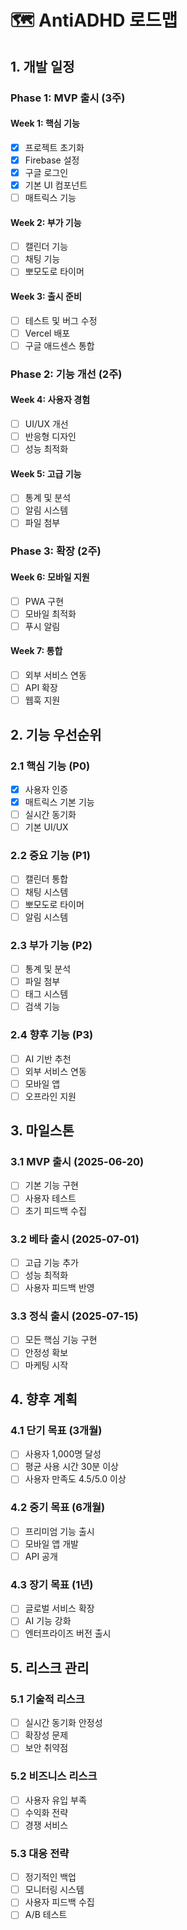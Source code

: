 # 🗺 AntiADHD 로드맵

## 1. 개발 일정

### Phase 1: MVP 출시 (3주)
#### Week 1: 핵심 기능
- [x] 프로젝트 초기화
- [x] Firebase 설정
- [x] 구글 로그인
- [x] 기본 UI 컴포넌트
- [ ] 매트릭스 기능

#### Week 2: 부가 기능
- [ ] 캘린더 기능
- [ ] 채팅 기능
- [ ] 뽀모도로 타이머

#### Week 3: 출시 준비
- [ ] 테스트 및 버그 수정
- [ ] Vercel 배포
- [ ] 구글 애드센스 통합

### Phase 2: 기능 개선 (2주)
#### Week 4: 사용자 경험
- [ ] UI/UX 개선
- [ ] 반응형 디자인
- [ ] 성능 최적화

#### Week 5: 고급 기능
- [ ] 통계 및 분석
- [ ] 알림 시스템
- [ ] 파일 첨부

### Phase 3: 확장 (2주)
#### Week 6: 모바일 지원
- [ ] PWA 구현
- [ ] 모바일 최적화
- [ ] 푸시 알림

#### Week 7: 통합
- [ ] 외부 서비스 연동
- [ ] API 확장
- [ ] 웹훅 지원

## 2. 기능 우선순위

### 2.1 핵심 기능 (P0)
- [x] 사용자 인증
- [x] 매트릭스 기본 기능
- [ ] 실시간 동기화
- [ ] 기본 UI/UX

### 2.2 중요 기능 (P1)
- [ ] 캘린더 통합
- [ ] 채팅 시스템
- [ ] 뽀모도로 타이머
- [ ] 알림 시스템

### 2.3 부가 기능 (P2)
- [ ] 통계 및 분석
- [ ] 파일 첨부
- [ ] 태그 시스템
- [ ] 검색 기능

### 2.4 향후 기능 (P3)
- [ ] AI 기반 추천
- [ ] 외부 서비스 연동
- [ ] 모바일 앱
- [ ] 오프라인 지원

## 3. 마일스톤

### 3.1 MVP 출시 (2025-06-20)
- [ ] 기본 기능 구현
- [ ] 사용자 테스트
- [ ] 초기 피드백 수집

### 3.2 베타 출시 (2025-07-01)
- [ ] 고급 기능 추가
- [ ] 성능 최적화
- [ ] 사용자 피드백 반영

### 3.3 정식 출시 (2025-07-15)
- [ ] 모든 핵심 기능 구현
- [ ] 안정성 확보
- [ ] 마케팅 시작

## 4. 향후 계획

### 4.1 단기 목표 (3개월)
- [ ] 사용자 1,000명 달성
- [ ] 평균 사용 시간 30분 이상
- [ ] 사용자 만족도 4.5/5.0 이상

### 4.2 중기 목표 (6개월)
- [ ] 프리미엄 기능 출시
- [ ] 모바일 앱 개발
- [ ] API 공개

### 4.3 장기 목표 (1년)
- [ ] 글로벌 서비스 확장
- [ ] AI 기능 강화
- [ ] 엔터프라이즈 버전 출시

## 5. 리스크 관리

### 5.1 기술적 리스크
- [ ] 실시간 동기화 안정성
- [ ] 확장성 문제
- [ ] 보안 취약점

### 5.2 비즈니스 리스크
- [ ] 사용자 유입 부족
- [ ] 수익화 전략
- [ ] 경쟁 서비스

### 5.3 대응 전략
- [ ] 정기적인 백업
- [ ] 모니터링 시스템
- [ ] 사용자 피드백 수집
- [ ] A/B 테스트
